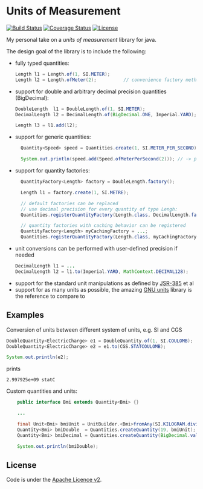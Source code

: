 # Units of Measurement

[![Build Status](https://api.travis-ci.org/netomi/uom.svg?branch=master)](https://travis-ci.org/netomi/uom)
[![Coverage Status](https://coveralls.io/repos/github/netomi/uom/badge.svg?branch=master&service=github)](https://coveralls.io/github/netomi/uom?branch=master)
[![License](http://img.shields.io/:license-apache-blue.svg)](http://www.apache.org/licenses/LICENSE-2.0.html)

My personal take on a _units of measurement_ library for java.

The design goal of the library is to include the following:

* fully typed quantities:
  ```java
  Length l1 = Length.of(1, SI.METER);
  Length l2 = Length.ofMeter(2);          // convenience factory method for SI unit 
  ```
* support for double and arbitrary decimal precision quantities (BigDecimal):
  ```java
  DoubleLength  l1 = DoubleLength.of(1, SI.METER);
  DecimalLength l2 = DecimalLength.of(BigDecimal.ONE, Imperial.YARD);
  
  Length l3 = l1.add(l2);
  ```
* support for generic quantities:
  ```java
    Quantity<Speed> speed = Quantities.create(1, SI.METER_PER_SECOND);
  
    System.out.println(speed.add(Speed.ofMeterPerSecond(2))); // -> prints 3 m/s
  ```
* support for quantity factories:
  ```java
    QuantityFactory<Length> factory = DoubleLength.factory();
  
    Length l1 = factory.create(1, SI.METRE);
  
    // default factories can be replaced
    // use decimal precision for every quantity of type Lengh:
    Quantities.registerQuantityFactory(Length.class, DecimalLength.factory());
  
    // quantity factories with caching behavior can be registered
    QuantityFactory<Length> myCachingFactory = ...;
    Quantities.registerQuantityFactory(Length.class, myCachingFactory);
  ```  
* unit conversions can be performed with user-defined precision if needed
  ```java
  DecimalLength l1 = ...
  DecimalLength l2 = l1.to(Imperial.YARD, MathContext.DECIMAL128);
  ```
* support for the standard unit manipulations as defined by [JSR-385](https://www.jcp.org/en/jsr/detail?id=385) et al
* support for as many units as possible, the amazing [GNU units](https://www.gnu.org/software/units/) library is the reference to compare to

## Examples

Conversion of units between different system of units, e.g. SI and CGS

```java
DoubleQuantity<ElectricCharge> e1 = DoubleQuantity.of(1, SI.COULOMB);
DoubleQuantity<ElectricCharge> e2 = e1.to(CGS.STATCOULOMB);

System.out.println(e2);
```

prints 

```2.997925e+09 statC```


Custom quantities and units:

```java
    public interface Bmi extends Quantity<Bmi> {}

    ...

    final Unit<Bmi> bmiUnit = UnitBuilder.<Bmi>fromAny(SI.KILOGRAM.divide(SI.METRE.pow(2))).withSymbol("B").build();
    Quantity<Bmi> bmiDouble  = Quantities.createQuantity(19, bmiUnit);
    Quantity<Bmi> bmiDecimal = Quantities.createQuantity(BigDecimal.valueOf(21), bmiUnit);

    System.out.println(bmiDouble);
```

License
-------
Code is under the [Apache Licence v2](https://www.apache.org/licenses/LICENSE-2.0.txt).
